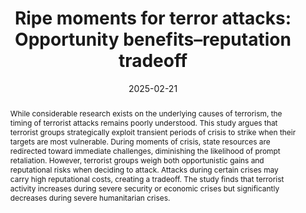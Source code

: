 ---
title: "Ripe moments for terror attacks: Opportunity benefits–reputation tradeoff"
date: 2025-02-21
authors: 
  - name: "Seden Akcinaroglu"
    url: "/"
  - name: "Yusuf Evirgen"
    url: "https://example.com/alexjohnson"
publication: "Conflict Management and Peace Science"
publication_types: ["journal-article"]
doi: "10.1177/07388942251317110"
abstract: "While considerable research exists on the underlying causes of terrorism, the timing of terrorist attacks remains poorly understood. This study argues that terrorist groups strategically exploit transient periods of crisis to strike when their targets are most vulnerable. During moments of crisis, state resources are redirected toward immediate challenges, diminishing the likelihood of prompt retaliation. However, terrorist groups weigh both opportunistic gains and reputational risks when deciding to attack. Attacks during certain crises may carry high reputational costs, creating a tradeoff. The study finds that terrorist activity increases during severe security or economic crises but significantly decreases during severe humanitarian crises."
featured: true
tags: ["financial-crisis", "humanitarian-crisis", "opportunity–reputation-tradeoff", "terrorist-attacks", "security-crisis"]
links:
  - name: "Publisher Version"
    url: "https://doi.org/10.1177/07388942251317110"
  - name: "Preprint (PDF)"
    url: "research/articles/policy-implications/preprint.pdf"
  - name: "Supplementary Materials"
    url: "research/articles/policy-implications/supplement.pdf"
--- 